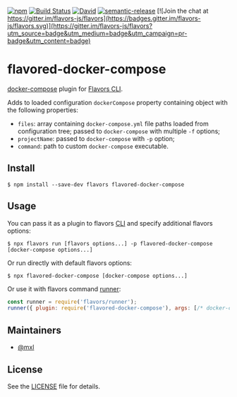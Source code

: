 [![npm](https://img.shields.io/npm/v/flavored-docker-compose.svg)](https://www.npmjs.com/package/flavored-docker-compose)
[![Build Status](https://travis-ci.org/flavors-js/flavored-docker-compose.svg?branch=master)](https://travis-ci.org/flavors-js/flavored-docker-compose)
[![David](https://img.shields.io/david/flavors-js/flavored-docker-compose.svg)](https://david-dm.org/flavors-js/flavored-docker-compose)
[![semantic-release](https://img.shields.io/badge/%20%20%F0%9F%93%A6%F0%9F%9A%80-semantic--release-e10079.svg)](https://github.com/semantic-release/semantic-release)
[![Join the chat at https://gitter.im/flavors-js/flavors](https://badges.gitter.im/flavors-js/flavors.svg)](https://gitter.im/flavors-js/flavors?utm_source=badge&utm_medium=badge&utm_campaign=pr-badge&utm_content=badge)

# flavored-docker-compose

[docker-compose](https://docs.docker.com/compose/) plugin for [Flavors CLI](https://github.com/flavors-js/flavors-cli).<br>

Adds to loaded configuration `dockerCompose` property containing object with the following properties:
- `files`: array containing `docker-compose.yml` file paths loaded from configuration tree; passed to `docker-compose` with multiple `-f` options;
- `projectName`: passed to `docker-compose` with `-p` option;
- `command`: path to custom `docker-compose` executable.

## Install

```shell script
$ npm install --save-dev flavors flavored-docker-compose
```

## Usage

You can pass it as a plugin to flavors [CLI](https://github.com/flavors-js/flavors#cli) and specify additional flavors options:

```shell script
$ npx flavors run [flavors options...] -p flavored-docker-compose [docker-compose options...] 
```

Or run directly with default flavors options:

```shell script
$ npx flavored-docker-compose [docker-compose options...]
```

Or use it with flavors command [runner](https://github.com/flavors-js/flavors#command-runner):

```javascript
const runner = require('flavors/runner');
runner({ plugin: require('flavored-docker-compose'), args: [/* docker-compose args, i.e. "up" */]}, configName, options);
```

## Maintainers

- [@mxl](https://github.com/mxl)

## License

See the [LICENSE](https://github.com/flavors-js/flavors-cli/blob/master/LICENSE) file for details.
